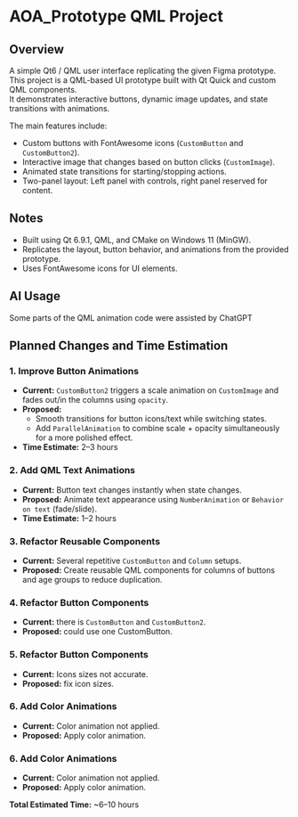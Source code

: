 # AOA_Prototype QML Project

## Overview
A simple Qt6 / QML user interface replicating the given Figma prototype.
This project is a QML-based UI prototype built with Qt Quick and custom QML components.  
It demonstrates interactive buttons, dynamic image updates, and state transitions with animations.

The main features include:

- Custom buttons with FontAwesome icons (`CustomButton` and `CustomButton2`).
- Interactive image that changes based on button clicks (`CustomImage`).
- Animated state transitions for starting/stopping actions.
- Two-panel layout: Left panel with controls, right panel reserved for content.

## Notes
- Built using Qt 6.9.1, QML, and CMake on Windows 11 (MinGW).
- Replicates the layout, button behavior, and animations from the provided prototype.
- Uses FontAwesome icons for UI elements.

## AI Usage
Some parts of the QML animation code were assisted by ChatGPT

## Planned Changes and Time Estimation

### 1. **Improve Button Animations**
- **Current:** `CustomButton2` triggers a scale animation on `CustomImage` and fades out/in the columns using `opacity`.
- **Proposed:** 
  - Smooth transitions for button icons/text while switching states.  
  - Add `ParallelAnimation` to combine scale + opacity simultaneously for a more polished effect.  
- **Time Estimate:** 2–3 hours

### 2. **Add QML Text Animations**
- **Current:** Button text changes instantly when state changes.
- **Proposed:** Animate text appearance using `NumberAnimation` or `Behavior on text` (fade/slide).  
- **Time Estimate:** 1–2 hours

### 3. **Refactor Reusable Components**
- **Current:** Several repetitive `CustomButton` and `Column` setups.
- **Proposed:** Create reusable QML components for columns of buttons and age groups to reduce duplication.  

### 4. **Refactor Button Components**
- **Current:** there is `CustomButton` and `CustomButton2`.
- **Proposed:** could use one CustomButton.  

### 5. **Refactor Button Components**
- **Current:** Icons sizes not accurate.
- **Proposed:** fix icon sizes.  

### 6. **Add Color Animations**
- **Current:** Color animation not applied.
- **Proposed:** Apply color animation.

 
### 6. **Add Color Animations**
- **Current:** Color animation not applied.
- **Proposed:** Apply color animation.

**Total Estimated Time:** ~6–10 hours  
